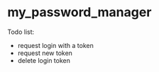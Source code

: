 # my_password_manager

Todo list:
- request login with a token
- request new token
- delete login token

